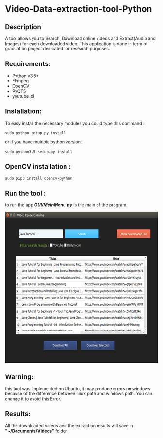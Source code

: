 # Video-Data-extraction-tool-Python

## Description
A tool allows you to Search, Download online videos and Extract(Audio and Images) for each downloaded video.
This application is done in term of graduation project dedicated for research purposes.
## Requirements:
- Python v3.5+
- FFmpeg
- OpenCV
- PyQT5
- youtube_dl

## Installation:
To easy install the necessary modules you could type this command :

`sudo python setup.py install`

or if you have multiple python version :

`sudo python3.5 setup.py install`

## OpenCV installation :

`sudo pip3 install opencv-python`

## Run the tool :
to run the app ***GUI/MainMenu.py*** is the main of the program.

<img src="https://github.com/achraf-mabrouk/Video-Data-Extraction-tool-Python/blob/master/after_search.png" alt="alt text" width="700px" height="500px">

## Warning:
this tool was implemented on Ubuntu, it may produce errors on windows because of the difference between linux path and windows path. You can change it to avoid this Error.


## Results:
All the downloaded videos and the extraction results will save in **"~/Documents/Videos"** folder
